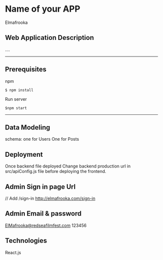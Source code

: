# Name of your APP
Elmafrooka

## Web Application Description 
....

---
## Prerequisites

npm  
```
$ npm install
```

Run server
```
$npm start
```

---
## Data Modeling
schema:  one for Users One for Posts

## Deployment
Once backend file deployed Change backend production url in src/apiConfig.js file 
before deploying the frontend.



## Admin Sign in page Url 
// Add /sign-in 
 http://elmafrooka.com/sign-in


## Admin Email & password
ElMafrooka@redseafilmfest.com
123456

## Technologies
React.js 



